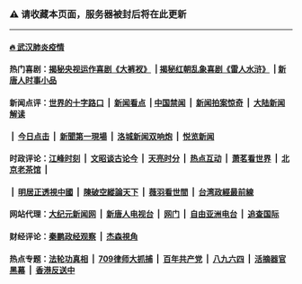 ### ⚠️ 请收藏本页面，服务器被封后将在此更新

---

#### [🔥 武汉肺炎疫情](http://143.110.159.101:10000/videos/corona/)

#### 热门喜剧：[揭秘央视运作喜剧《大裤衩》](http://143.110.159.101:10000/videos/res/big-shorts/) &nbsp;|&nbsp;[揭秘红朝乱象喜剧《雷人水浒》](http://143.110.159.101:10000/videos/res/OutlawsOfMarsh/) &nbsp;|&nbsp;[新唐人时事小品](http://143.110.159.101:10000/videos/res/comedy/)

#### 新闻点评：[世界的十字路口](http://143.110.159.101/tanghao/) &nbsp;|&nbsp; [新闻看点](http://143.110.159.101/news-insight/) &nbsp;|&nbsp;[中国禁闻](http://143.110.159.101/ntdtv-news/) &nbsp;|&nbsp; [新闻拍案惊奇](http://143.110.159.101/dayu/) &nbsp;|&nbsp; [大陆新闻解读](http://143.110.159.101/ntdtv-comedy/)
####   &nbsp;|&nbsp;  [今日点击](http://143.110.159.101/news-click/)  &nbsp;|&nbsp; [新聞第一現場](http://143.110.159.101/primary-scene/) &nbsp;|&nbsp; [洛城新闻双响炮](http://143.110.159.101/la-news/) &nbsp;|&nbsp; [悦览新闻](http://143.110.159.101/dingyue/)

#### 时政评论：[江峰时刻](http://143.110.159.101/today-in-history/) &nbsp;|&nbsp; [文昭谈古论今](http://143.110.159.101/wenzhao/) &nbsp;|&nbsp; [天亮时分](http://143.110.159.101/tianliang/) &nbsp;|&nbsp; [热点互动](http://143.110.159.101/ntdtv-rdhd/) &nbsp;|&nbsp; [萧茗看世界](http://143.110.159.101/simonegao/) &nbsp;|&nbsp; [北京老茶馆](http://143.110.159.101/teahouse/)  &nbsp;|&nbsp;  
####   &nbsp;|&nbsp;  [明居正透視中國](http://143.110.159.101/decoding-china/)  &nbsp;|&nbsp; [陳破空縱論天下](http://143.110.159.101/pokong/)  &nbsp;|&nbsp; [薇羽看世間](http://143.110.159.101/weiyu/)  &nbsp;|&nbsp; [台湾政經最前線](http://143.110.159.101/taiwan/)   

#### 网站代理：[大纪元新闻网](http://143.110.159.101:10080/gb/) &nbsp;|&nbsp; [新唐人电视台](http://143.110.159.101:8808/gb/) &nbsp;|&nbsp; [网门](http://143.110.159.101:11000/) &nbsp;|&nbsp; [自由亚洲电台](http://143.110.159.101:9800/mandarin/) &nbsp;|&nbsp; [追查国际](http://143.110.159.101:10010/)

#### 财经评论：[秦鹏政经观察](http://143.110.159.101/qinpeng/) &nbsp;|&nbsp; [杰森視角 ](http://143.110.159.101/jason/)

#### 热点专题：[法轮功真相](http://143.110.159.101:10000/videos/truth.html) &nbsp;|&nbsp; [709律师大抓捕](http://143.110.159.101:10000/videos/709/) &nbsp;|&nbsp; [百年共产党](http://143.110.159.101:10000/videos/ccp.html) &nbsp;|&nbsp; [八九六四](http://143.110.159.101:10000/videos/88/)  &nbsp;|&nbsp; [活摘器官黑幕](http://143.110.159.101:10000/videos/res/Organs/)  &nbsp;|&nbsp; [香港反送中](http://143.110.159.101:10000/videos/res/hk/) 

<img src='http://gfw-breaker.win/link6.md' width='0px' height='0px'/>
